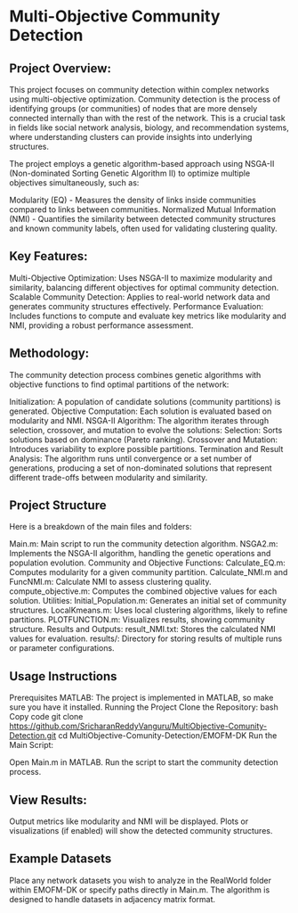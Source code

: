 # ﻿Multi-Objective Community Detection


## Project Overview:

This project focuses on community detection within complex networks using multi-objective optimization. Community detection is the process of identifying groups (or communities) of nodes that are more densely connected internally than with the rest of the network. This is a crucial task in fields like social network analysis, biology, and recommendation systems, where understanding clusters can provide insights into underlying structures.

The project employs a genetic algorithm-based approach using NSGA-II (Non-dominated Sorting Genetic Algorithm II) to optimize multiple objectives simultaneously, such as:

Modularity (EQ) - Measures the density of links inside communities compared to links between communities.
Normalized Mutual Information (NMI) - Quantifies the similarity between detected community structures and known community labels, often used for validating clustering quality.

## Key Features:

Multi-Objective Optimization: Uses NSGA-II to maximize modularity and similarity, balancing different objectives for optimal community detection.
Scalable Community Detection: Applies to real-world network data and generates community structures effectively.
Performance Evaluation: Includes functions to compute and evaluate key metrics like modularity and NMI, providing a robust performance assessment.

## Methodology:


The community detection process combines genetic algorithms with objective functions to find optimal partitions of the network:

Initialization: A population of candidate solutions (community partitions) is generated.
Objective Computation: Each solution is evaluated based on modularity and NMI.
NSGA-II Algorithm: The algorithm iterates through selection, crossover, and mutation to evolve the solutions:
Selection: Sorts solutions based on dominance (Pareto ranking).
Crossover and Mutation: Introduces variability to explore possible partitions.
Termination and Result Analysis: The algorithm runs until convergence or a set number of generations, producing a set of non-dominated solutions that represent different trade-offs between modularity and similarity.


## Project Structure

Here is a breakdown of the main files and folders:

Main.m: Main script to run the community detection algorithm.
NSGA2.m: Implements the NSGA-II algorithm, handling the genetic operations and population evolution.
Community and Objective Functions:
Calculate_EQ.m: Computes modularity for a given community partition.
Calculate_NMI.m and FuncNMI.m: Calculate NMI to assess clustering quality.
compute_objective.m: Computes the combined objective values for each solution.
Utilities:
Initial_Population.m: Generates an initial set of community structures.
LocalKmeans.m: Uses local clustering algorithms, likely to refine partitions.
PLOTFUNCTION.m: Visualizes results, showing community structure.
Results and Outputs:
result_NMI.txt: Stores the calculated NMI values for evaluation.
results/: Directory for storing results of multiple runs or parameter configurations.

## Usage Instructions

Prerequisites
MATLAB: The project is implemented in MATLAB, so make sure you have it installed.
Running the Project
Clone the Repository:
bash
Copy code
git clone https://github.com/SricharanReddyVanguru/MultiObjective-Comunity-Detection.git
cd MultiObjective-Comunity-Detection/EMOFM-DK
Run the Main Script:

Open Main.m in MATLAB.
Run the script to start the community detection process.

## View Results:

Output metrics like modularity and NMI will be displayed.
Plots or visualizations (if enabled) will show the detected community structures.


## Example Datasets

Place any network datasets you wish to analyze in the RealWorld folder within EMOFM-DK or specify paths directly in Main.m. The algorithm is designed to handle datasets in adjacency matrix format.
